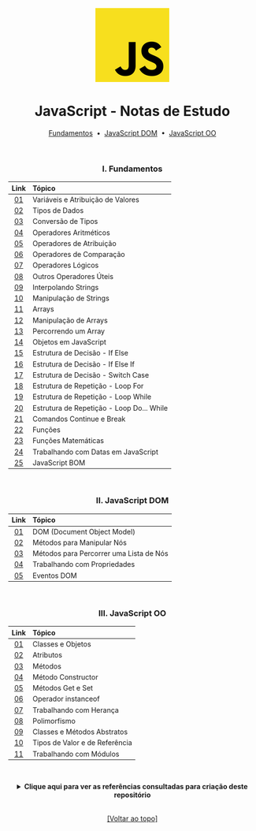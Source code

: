<div align="center">
<img src="./assets/js.png">
<h1>JavaScript - Notas de Estudo</h1>

[Fundamentos](https://github.com/michelelozada/JavaScript-Study-Notes#i-fundamentos) &nbsp;•&nbsp; 
[JavaScript DOM](https://github.com/michelelozada/JavaScript-Study-Notes#ii-javascript-dom) &nbsp;•&nbsp; 
[JavaScript OO](https://github.com/michelelozada/JavaScript-Study-Notes#iii-javascript-oo)

&nbsp; 
### I. Fundamentos
Link   | Tópico 
:---:  | :---
[01](https://github.com/michelelozada/JavaScript-Study-Notes/blob/main/files/js-basics/01-Variaveis-e-Atribuicao.md) | Variáveis e Atribuição de Valores   
[02](https://github.com/michelelozada/JavaScript-Study-Notes/blob/main/files/js-basics/02-Tipos-de-Dados.md) | Tipos de Dados    
[03](https://github.com/michelelozada/JavaScript-Study-Notes/blob/main/files/js-basics/03-Conversao-de-Tipos.md) | Conversão de Tipos  
[04](https://github.com/michelelozada/JavaScript-Study-Notes/blob/main/files/js-basics/04-Operadores-Aritmeticos.md) | Operadores Aritméticos    
[05](https://github.com/michelelozada/JavaScript-Study-Notes/blob/main/files/js-basics/05-Operadores-de-Atribuicao.md) | Operadores de Atribuição 
[06](https://github.com/michelelozada/JavaScript-Study-Notes/blob/main/files/js-basics/06-Operadores-Comparacao.md) | Operadores de Comparação
[07](https://github.com/michelelozada/JavaScript-Study-Notes/blob/main/files/js-basics/07-Operadores-Logicos.md) | Operadores Lógicos    
[08](https://github.com/michelelozada/JavaScript-Study-Notes/blob/main/files/js-basics/08-Outros-Operadores-Uteis.md) | Outros Operadores Úteis
[09](https://github.com/michelelozada/JavaScript-Study-Notes/blob/main/files/js-basics/09-Interpolando-Strings.md) | Interpolando Strings
[10](https://github.com/michelelozada/JavaScript-Study-Notes/blob/main/files/js-basics/10-Manipulacao-de-Strings.md) | Manipulação de Strings   
[11](https://github.com/michelelozada/JavaScript-Study-Notes/blob/main/files/js-basics/11-Arrays.md) | Arrays   
[12](https://github.com/michelelozada/JavaScript-Study-Notes/blob/main/files/js-basics/12-Manipulacao-de-Arrays.md) | Manipulação de Arrays   
[13](https://github.com/michelelozada/JavaScript-Study-Notes/blob/main/files/js-basics/13-Percorrendo-um-Array.md) | Percorrendo um Array   
[14](https://github.com/michelelozada/JavaScript-Study-Notes/blob/main/files/js-basics/14-Objetos.md) | Objetos em JavaScript  
[15](https://github.com/michelelozada/JavaScript-Study-Notes/blob/main/files/js-basics/15-Estrutura-Decisao-If-Else.md) | Estrutura de Decisão - If Else 
[16](https://github.com/michelelozada/JavaScript-Study-Notes/blob/main/files/js-basics/16-Estrutura-Decisao-If-Else-If.md) | Estrutura de Decisão - If Else If  
[17](https://github.com/michelelozada/JavaScript-Study-Notes/blob/main/files/js-basics/17-Estrutura-Decisao-Switch-Case.md) | Estrutura de Decisão - Switch Case 
[18](https://github.com/michelelozada/JavaScript-Study-Notes/blob/main/files/js-basics/18-Estrutura-Repeticao-Loop-For.md) | Estrutura de Repetição - Loop For 
[19](https://github.com/michelelozada/JavaScript-Study-Notes/blob/main/files/js-basics/19-Estrutura-Repeticao-Loop-While.md) | Estrutura de Repetição - Loop While  
[20](https://github.com/michelelozada/JavaScript-Study-Notes/blob/main/files/js-basics/20-Estrutura-Repeticao-Loop-Do-While.md) | Estrutura de Repetição - Loop Do... While  
[21](https://github.com/michelelozada/JavaScript-Study-Notes/blob/main/files/js-basics/21-Comandos-Continue-e-Break.md) | Comandos Continue e Break 
[22](https://github.com/michelelozada/JavaScript-Study-Notes/blob/main/files/js-basics/22-Funcoes.md) | Funções  
[23](https://github.com/michelelozada/JavaScript-Study-Notes/blob/main/files/js-basics/23-Funcoes-matematicas.md) | Funções Matemáticas
[24](https://github.com/michelelozada/JavaScript-Study-Notes/blob/main/files/js-basics/24-Trabalhando-com-Datas.md) | Trabalhando com Datas em JavaScript
[25](https://github.com/michelelozada/JavaScript-Study-Notes/blob/main/files/js-basics/25-JavaScript-BOM.md) | JavaScript BOM

&nbsp;    
### II. JavaScript DOM
Link   | Tópico 
:---:  | :---
[01](https://github.com/michelelozada/JavaScript-Study-Notes/blob/main/files/js-DOM/01-Document-Object-Model.md) | DOM (Document Object Model)   
[02](https://github.com/michelelozada/JavaScript-Study-Notes/blob/main/files/js-DOM/02-Metodos-Manipular-Nos.md) | Métodos para Manipular Nós
[03](https://github.com/michelelozada/JavaScript-Study-Notes/blob/main/files/js-DOM/03-Metodos-Percorrer-Lista-Nos.md) | Métodos para Percorrer uma Lista de Nós
[04](https://github.com/michelelozada/JavaScript-Study-Notes/blob/main/files/js-DOM/04-Trabalhando-com-Propriedades.md) | Trabalhando com Propriedades
[05](https://github.com/michelelozada/JavaScript-Study-Notes/blob/main/files/js-DOM/05-Eventos-DOM.md) | Eventos DOM

&nbsp;    
### III. JavaScript OO
Link   | Tópico 
:---:  | :---
[01](https://github.com/michelelozada/JavaScript-Study-Notes/blob/main/files/js-OO/01-Classes-e-Objetos.md) | Classes e Objetos
[02](https://github.com/michelelozada/JavaScript-Study-Notes/blob/main/files/js-OO/02-Atributos.md) | Atributos
[03](https://github.com/michelelozada/JavaScript-Study-Notes/blob/main/files/js-OO/03-Metodos.md) | Métodos  
[04](https://github.com/michelelozada/JavaScript-Study-Notes/blob/main/files/js-OO/04-Metodo-Constructor.md) | Método Constructor 
[05](https://github.com/michelelozada/JavaScript-Study-Notes/blob/main/files/js-OO/05-Metodos-Get-e-Set.md) | Métodos Get e Set
[06](https://github.com/michelelozada/JavaScript-Study-Notes/blob/main/files/js-OO/06-Operador-instanceof.md) | Operador instanceof
[07](https://github.com/michelelozada/JavaScript-Study-Notes/blob/main/files/js-OO/07-Trabalhando-com-Heranca.md) | Trabalhando com Herança
[08](https://github.com/michelelozada/JavaScript-Study-Notes/blob/main/files/js-OO/08-Polimorfismo.md) | Polimorfismo
[09](https://github.com/michelelozada/JavaScript-Study-Notes/blob/main/files/js-OO/09-Classes-e-Metodos-Abstratos.md) | Classes e Métodos Abstratos
[10](https://github.com/michelelozada/JavaScript-Study-Notes/blob/main/files/js-OO/10-Tipos-de-Valor-e-Referencia.md) | Tipos de Valor e de Referência
[11](https://github.com/michelelozada/JavaScript-Study-Notes/blob/main/files/js-OO/11-Trabalhando-com-Modulos.md) | Trabalhando com Módulos

&nbsp;   
 <details>
 <summary><strong>Clique aqui para ver as referências consultadas para criação deste repositório</strong></summary>

  &nbsp;
  &nbsp;   
  [Airbnb JavaScript Style Guide](https://github.com/airbnb/javascript)   
  [JavaScript Descomplicado (por Cláudio Luís Vieira Oliveira e Humberto Augusto Piovesana Zanetti)](https://books.google.com.br/books?id=X8XhDwAAQBAJ)  
  [JavaScript Tutorial](https://www.javascripttutorial.net/)  
	[MDN](https://developer.mozilla.org/en-US/docs/Web/JavaScript)  
  </details>

&nbsp;    
[[Voltar ao topo]](https://github.com/michelelozada/JavaScript-Study-Notes#javascript---notas-de-estudo)
</div>